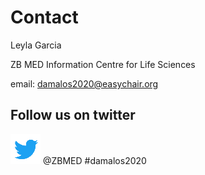 # Contact

Leyla Garcia

ZB MED Information Centre for Life Sciences

email: damalos2020@easychair.org

## Follow us on twitter
![twitter](../img/twitter.gif) @ZBMED #damalos2020